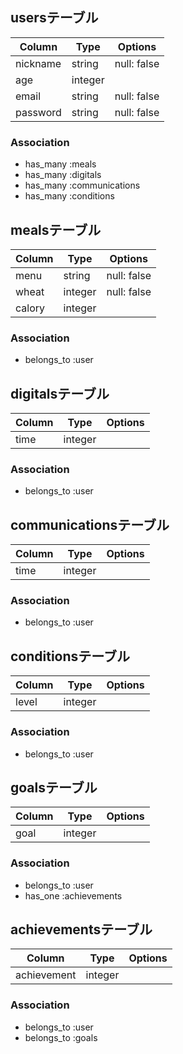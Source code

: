 ## usersテーブル

| Column | Type       | Options                        |
| ------ | ---------- | ------------------------------ |
| nickname   | string | null: false |
| age  | integer | 
| email  | string | null: false |
| password  | string | null: false |

### Association
- has_many :meals
- has_many :digitals
- has_many :communications
- has_many :conditions

## mealsテーブル

| Column | Type       | Options                        |
| ------ | ---------- | ------------------------------ |
| menu   | string | null: false |
| wheat  | integer | null: false |
| calory  | integer |

### Association
- belongs_to :user

## digitalsテーブル

| Column | Type       | Options                        |
| ------ | ---------- | ------------------------------ |
| time   | integer |

### Association
- belongs_to :user

## communicationsテーブル

| Column | Type       | Options                        |
| ------ | ---------- | ------------------------------ |
| time   | integer |

### Association
- belongs_to :user

## conditionsテーブル

| Column | Type       | Options                        |
| ------ | ---------- | ------------------------------ |
| level   | integer |

### Association
- belongs_to :user

## goalsテーブル

| Column | Type       | Options                        |
| ------ | ---------- | ------------------------------ |
| goal   | integer |

### Association
- belongs_to :user
- has_one :achievements

## achievementsテーブル

| Column | Type       | Options                        |
| ------ | ---------- | ------------------------------ |
| achievement   | integer |

### Association
- belongs_to :user
- belongs_to :goals